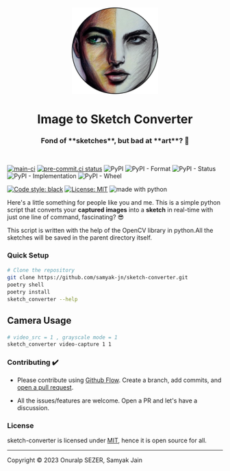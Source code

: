 <p align="center">
  <img style="width:40%;" src="https://github.com/samyak-jn/sketch-converter/raw/master/logo/sketch.png" />
</p>

<h1 align="center">Image to Sketch Converter</h1>

<h3 align="center">Fond of **sketches**, but bad at **art**? 🥴</h3>
<br>

[![main-ci](https://github.com/samyak-jn/sketch-converter/actions/workflows/main.yml/badge.svg)](https://github.com/samyak-jn/sketch-converter/actions/workflows/main.yml)
[![pre-commit.ci status](https://results.pre-commit.ci/badge/github/samyak-jn/sketch-converter/master.svg)](https://results.pre-commit.ci/latest/github/samyak-jn/sketch_converter/master)
![PyPI](https://img.shields.io/pypi/v/sketch_converter)
![PyPI - Format](https://img.shields.io/pypi/format/sketch_converter)
![PyPI - Status](https://img.shields.io/pypi/status/sketch_converter?color=orange)
![PyPI - Implementation](https://img.shields.io/pypi/implementation/sketch_converter)
![PyPI - Wheel](https://img.shields.io/pypi/wheel/sketch_converter)

<a href="https://github.com/python/black"><img alt="Code style: black" src="https://img.shields.io/badge/code%20style-black-000000.svg"></a>
<a href="https://github.com/samyak-jn/sketch-converter/blob/master/LICENSE"><img alt="License: MIT" src="https://black.readthedocs.io/en/stable/_static/license.svg"></a>
<img src="https://img.shields.io/badge/made%20with-python-blue.svg" alt="made with python">


Here's a little something for people like you and me.
This is a simple python script that converts your **captured images** into a **sketch** in real-time with just one line of command, fascinating? 😎

This script is written with the help of the OpenCV library in python.All the sketches will be saved in the parent directory itself.

### Quick Setup

```bash
# Clone the repository
git clone https://github.com/samyak-jn/sketch-converter.git
poetry shell
poetry install
sketch_converter --help
```

## Camera Usage

```bash
# video_src = 1 , grayscale mode = 1
sketch_converter video-capture 1 1
```

### Contributing ✔️

- Please contribute using [Github Flow](https://guides.github.com/introduction/flow/). Create a branch, add commits, and [open a pull request](https://github.com/fraction/readme-boilerplate/compare/).

- All the issues/features are welcome. Open a PR and let's have a discussion.

### License
sketch-converter is licensed under [MIT](https://github.com/samyak-jn/sketch-converter/blob/master/LICENSE), hence it is open source for all.

---
Copyright © 2023 Onuralp SEZER, Samyak Jain
